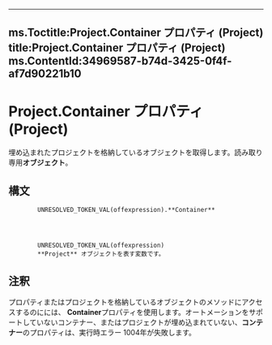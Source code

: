 

---
ms.Toctitle:Project.Container プロパティ (Project)
title:Project.Container プロパティ (Project)
ms.ContentId:34969587-b74d-3425-0f4f-af7d90221b10
---
# Project.Container プロパティ (Project)




埋め込まれたプロジェクトを格納しているオブジェクトを取得します。読み取り専用**オブジェクト**。

## 構文

            UNRESOLVED_TOKEN_VAL(offexpression).**Container**




            UNRESOLVED_TOKEN_VAL(offexpression)
            **Project** オブジェクトを表す変数です。



## 注釈
プロパティまたはプロジェクトを格納しているオブジェクトのメソッドにアクセスするのにには、 **Container**プロパティを使用します。オートメーションをサポートしていないコンテナー、またはプロジェクトが埋め込まれていない、**コンテナー**のプロパティは、実行時エラー 1004年が失敗します。




